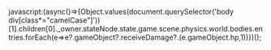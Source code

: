 javascript:(async()=>{Object.values(document.querySelector('body div[class*="camelCase"]'))[1].children[0]._owner.stateNode.state.game.scene.physics.world.bodies.entries.forEach(e=>e?.gameObject?.receiveDamage?.(e.gameObject.hp,1))})();

